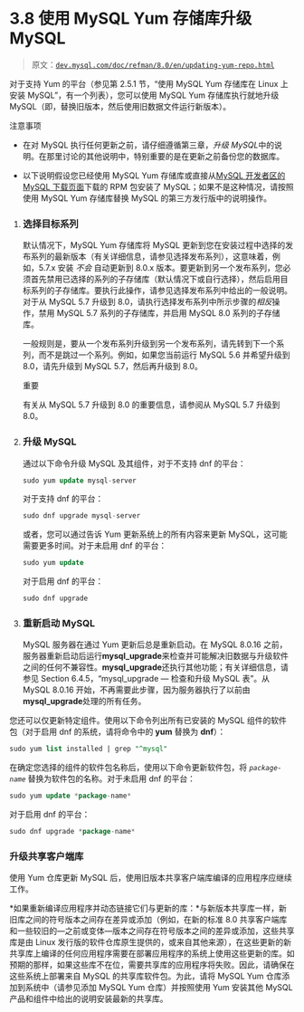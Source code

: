 # 3.8 使用 MySQL Yum 存储库升级 MySQL

> 原文：[`dev.mysql.com/doc/refman/8.0/en/updating-yum-repo.html`](https://dev.mysql.com/doc/refman/8.0/en/updating-yum-repo.html)

对于支持 Yum 的平台（参见第 2.5.1 节，“使用 MySQL Yum 存储库在 Linux 上安装 MySQL”，有一个列表），您可以使用 MySQL Yum 存储库执行就地升级 MySQL（即，替换旧版本，然后使用旧数据文件运行新版本）。

注意事项

+   在对 MySQL 执行任何更新之前，请仔细遵循第三章，*升级 MySQL*中的说明。在那里讨论的其他说明中，特别重要的是在更新之前备份您的数据库。

+   以下说明假设您已经使用 MySQL Yum 存储库或直接从[MySQL 开发者区的 MySQL 下载页面](https://dev.mysql.com/downloads/)下载的 RPM 包安装了 MySQL；如果不是这种情况，请按照使用 MySQL Yum 存储库替换 MySQL 的第三方发行版中的说明操作。

1.  ### 选择目标系列

    默认情况下，MySQL Yum 存储库将 MySQL 更新到您在安装过程中选择的发布系列的最新版本（有关详细信息，请参见选择发布系列），这意味着，例如，5.7.x 安装 *不会* 自动更新到 8.0.x 版本。要更新到另一个发布系列，您必须首先禁用已选择的系列的子存储库（默认情况下或自行选择），然后启用目标系列的子存储库。要执行此操作，请参见选择发布系列中给出的一般说明。对于从 MySQL 5.7 升级到 8.0，请执行选择发布系列中所示步骤的*相反*操作，禁用 MySQL 5.7 系列的子存储库，并启用 MySQL 8.0 系列的子存储库。

    一般规则是，要从一个发布系列升级到另一个发布系列，请先转到下一个系列，而不是跳过一个系列。例如，如果您当前运行 MySQL 5.6 并希望升级到 8.0，请先升级到 MySQL 5.7，然后再升级到 8.0。

    重要

    有关从 MySQL 5.7 升级到 8.0 的重要信息，请参阅从 MySQL 5.7 升级到 8.0。

1.  ### 升级 MySQL

    通过以下命令升级 MySQL 及其组件，对于不支持 dnf 的平台：

    ```sql
    sudo yum update mysql-server
    ```

    对于支持 dnf 的平台：

    ```sql
    sudo dnf upgrade mysql-server
    ```

    或者，您可以通过告诉 Yum 更新系统上的所有内容来更新 MySQL，这可能需要更多时间。对于未启用 dnf 的平台：

    ```sql
    sudo yum update
    ```

    对于启用 dnf 的平台：

    ```sql
    sudo dnf upgrade
    ```

1.  ### 重新启动 MySQL

    MySQL 服务器在通过 Yum 更新后总是重新启动。在 MySQL 8.0.16 之前，服务器重新启动后运行**mysql_upgrade**来检查并可能解决旧数据与升级软件之间的任何不兼容性。**mysql_upgrade**还执行其他功能；有关详细信息，请参见 Section 6.4.5，“mysql_upgrade — 检查和升级 MySQL 表”。从 MySQL 8.0.16 开始，不再需要此步骤，因为服务器执行了以前由**mysql_upgrade**处理的所有任务。

您还可以仅更新特定组件。使用以下命令列出所有已安装的 MySQL 组件的软件包（对于启用 dnf 的系统，请将命令中的 **yum** 替换为 **dnf**）：

```sql
sudo yum list installed | grep "^mysql"
```

在确定您选择的组件的软件包名称后，使用以下命令更新软件包，将 *`package-name`* 替换为软件包的名称。对于未启用 dnf 的平台：

```sql
sudo yum update *package-name*
```

对于启用 dnf 的平台：

```sql
sudo dnf upgrade *package-name*
```

### 升级共享客户端库

使用 Yum 仓库更新 MySQL 后，使用旧版本共享客户端库编译的应用程序应继续工作。

*如果重新编译应用程序并动态链接它们与更新的库：*与新版本共享库一样，新旧库之间的符号版本之间存在差异或添加（例如，在新的标准 8.0 共享客户端库和一些较旧的—之前或变体—版本之间存在符号版本之间的差异或添加，这些共享库是由 Linux 发行版的软件仓库原生提供的，或来自其他来源），在这些更新的新共享库上编译的任何应用程序需要在部署应用程序的系统上使用这些更新的库。如预期的那样，如果这些库不在位，需要共享库的应用程序将失败。因此，请确保在这些系统上部署来自 MySQL 的共享库软件包。为此，请将 MySQL Yum 仓库添加到系统中（请参见添加 MySQL Yum 仓库）并按照使用 Yum 安装其他 MySQL 产品和组件中给出的说明安装最新的共享库。
